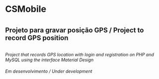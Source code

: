 # CSMobile<h1>
## Projeto para gravar posição GPS / Project to record GPS position<h6>

*Project that records GPS location with login and registration on PHP and MySQL using the interface Material Design*

###### Em desenvolvimento / Under development<h2>

